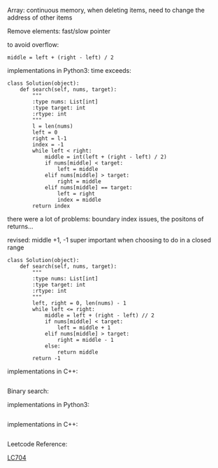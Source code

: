 Array: continuous memory, when deleting items, need to change the address of other items

Remove elements:
fast/slow pointer

to avoid overflow:

```
middle = left + (right - left) / 2
```

implementations in Python3:
time exceeds:

```
class Solution(object):
    def search(self, nums, target):
        """
        :type nums: List[int]
        :type target: int
        :rtype: int
        """
        l = len(nums)
        left = 0
        right = l-1
        index = -1
        while left < right:
            middle = int(left + (right - left) / 2)
            if nums[middle] < target:
                left = middle
            elif nums[middle] > target:
                right = middle
            elif nums[middle] == target:
                left = right
                index = middle
        return index
```
there were a lot of problems: boundary index issues, the positons of returns...

revised: middle +1, -1 super important when choosing to do in a closed range
```
class Solution(object):
    def search(self, nums, target):
        """
        :type nums: List[int]
        :type target: int
        :rtype: int
        """
        left, right = 0, len(nums) - 1
        while left <= right:
            middle = left + (right - left) // 2
            if nums[middle] < target:
                left = middle + 1
            elif nums[middle] > target:
                right = middle - 1
            else:
                return middle
        return -1   
```

implementations in C++:

```

```

Binary search:

implementations in Python3:

```

```

implementations in C++:

```

```

Leetcode Reference:

[LC704](https://leetcode.com/problems/binary-search/)
